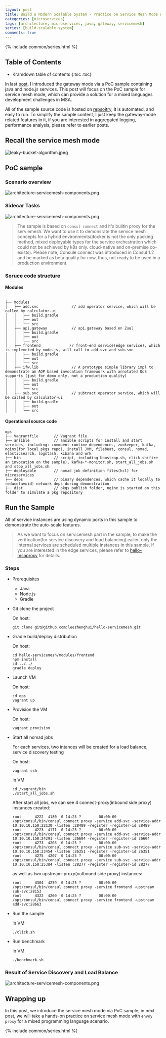 ```yaml
---
layout: post
title: Build a Modern Scalable System - Practice on Service Mesh Mode with Consul and Nomad 
categories: [microservices]
tags: [architecture, microservices, java, gateway, servicemesh]
series: [build-scalable-system]
comments: true
---
```


{% include common/series.html %}

## Table of Contents

* Kramdown table of contents
{:toc .toc}

In last [post](https://leezhenghui.github.io/microservices/2018/11/01/build-a-scalable-system-practice-on-gateway-mode-for-mixed-lang.html), I introduced the gateway mode via a PoC sample containing java and node.js services.  This post will focus on the PoC sample for service mesh mode, which can provide a solution for a mixed languages development challenges in MSA.

All of the sample source code is hosted on [repsoitry](https://github.com/leezhenghui/hello-serivcemesh.git), it is automated, and easy to run. To simplify the sample content, I just keep the gateway-mode related features in it, if you are interested in aggregated logging, performance analysis, please refer to earlier posts. 

## Recall the service mesh mode

<img src="{{ site.url }}/assets/materials/build-scalable-system/architecture-servicemesh-mode.png" alt="leaky-bucket-algorithm.jpeg">

## PoC sample

### Scenario overview

<img src="{{ site.url }}/assets/materials/build-scalable-system/architecture-servicemesh-components.png" alt="architecture-servicemesh-components.png">

### Sidecar Tasks 

<img src="{{ site.url }}/assets/materials/build-scalable-system/architecture-sidecar-proxy-with-taskgroup.png" alt="architecture-servicemesh-components.png">

>
> The sample is based on `consul connect` and it's builtin proxy for the serviemesh. We want to use it to demonsrate the service mesh concepts for a hybrid environments(docker is not the only packing method, mixed deployable types for the service orchestration which could not be achieved by k8s only. cloud-native and on-premise co-exists). Please note, Consule connect was introduced in Consul 1.2 and be marked as beta quality for now, thus, not ready to be used in a production environment.


### Soruce code structure 

#### Modules
```

├── modules
│   ├── add.svc               // add operator service, which will be called by calculator-ui
│   │   ├── build.gradle
│   │   ├── out
│   │   └── src
│   ├── api.gateway           // api.gateway based on Zuul
│   │   ├── build.gradle
│   │   ├── out
│   │   └── src
│   ├── frontend             // front-end service(edge service), which is implemeted by node.js, will call to add.svc and sub.svc 
│   │   ├── build.gradle
│   │   ├── out
│   │   └── src
│   ├── ifw.lib               // A prototype simple library impl to demonstrate an AOP based invocation framework with annotated QoS supports (just for demo only, not a production quality)
│   │   ├── build.gradle
│   │   ├── out
│   │   └── src
│   ├── sub.svc               // subtract operator service, which will be called by calculator-ui
│   │   ├── build.gradle
│   │   ├── out
│   │   └── src

```

#### Operational source code 

```
ops
├── Vagrantfile       // Vagrant file
├── ansible           // ansible scripts for install and start services, including: commoent runtime dependences, zookeeper, kafka, nginx(for local pkgs repo), install JVM, filebeat, consul, nomad, elasticsearch, logstash, kibana and wrk
├── bin               // script, including boostrap.sh, click.sh(fire an invocation on the sample), kafka-*-monitor.sh, start_all_jobs.sh and stop_all_jobs.sh
├── deployable        // nomad job definition files(hcl) for microservices
├── deps              // binary dependences, which cache it locally to reduce(avoid) network deps during demonstration
├── dist              // pkgs publish folder, nginx is started on this folder to simulate a pkg repository
```

## Run the Sample 

All of service instances are using dynamic ports in this sample to demonstrate the auto-scale features. 

> 
> As we want to focus on servicemesh part in the sample, to make the verification(for service discovery and load balancing) ealier, only the internal services are scheduled multiple instances in this sample. If you are interested in the edge services, please refer to [hello-msaproxy](https://github.com/leezhenghui/hello-msaproxy) for details.

### Steps

- Prerequisites 
  - Java
  - Node.js
  - Gradle

- Git clone the project

	On host:
  ```shell
  git clone git@github.com:leezhenghui/hello-servicemesh.git
  ```

- Gradle build/deploy distribution
  
  On host:
  ```shell
  cd hello-servicemesh/modules/frontend
  npm install
  cd ../../
  gradle deploy 
  ```

- Launch VM 
  
	On host:
	```shell
	cd ops
	vagrant up
  ```

- Provision the VM 
  
	On host:
	```shell
	vagrant provision 
  ```

- Start all nomad jobs 

  For each services, two intances will be created for a load balance, service discovery testing
  
	On host:

	```shell
  vagrant ssh
  ```

	In VM
	```shell
	cd /vagrant/bin
	./start_all_jobs.sh
	```

  After start all jobs, we can see 4 connect-proxy(inbound side proxy) instances created:
	```shell
	root      4222  4180  0 14:25 ?        00:00:00 /opt/consul/bin/consul connect proxy -service add-svc -service-addr 10.10.10.150:22130 -listen :28489 -register -register-id 28489
	root      4223  4171  0 14:25 ?        00:00:00 /opt/consul/bin/consul connect proxy -service add-svc -service-addr 10.10.10.150:24291 -listen :26604 -register -register-id 26604
	root      4273  4203  0 14:25 ?        00:00:00 /opt/consul/bin/consul connect proxy -service sub-svc -service-addr 10.10.10.150:23454 -listen :26351 -register -register-id 26351
	root      4275  4207  0 14:25 ?        00:00:00 /opt/consul/bin/consul connect proxy -service sub-svc -service-addr 10.10.10.150:25384 -listen :28277 -register -register-id 28277
	```

	as well as two upstream-proxy(outbound side proxy) instances:
	```shell
	root      4304  4259  0 14:25 ?        00:00:00 /opt/consul/bin/consul connect proxy -service frontend -upstream sub-svc:28153
	root      4322  4260  0 14:25 ?        00:00:00 /opt/consul/bin/consul connect proxy -service frontend -upstream add-svc:28663
	```

- Run the sample 

  In VM:
	```shell
	./click.sh
  ```

- Run benchmark 

  In VM:
	```shell
	./benchmark.sh
  ```

### Result of Service Discovery and Load Balance

<img src="{{ site.url }}/assets/materials/build-scalable-system/lb-result-servicemesh.png" alt="architecture-servicemesh-components.png">


## Wrapping up

In this post, we introduce the service mesh mode via PoC sample, in next post, we will take a hands-on practice on service mesh mode with `envoy proxy` for a mixed programming language scenario.

{% include common/series.html %}
